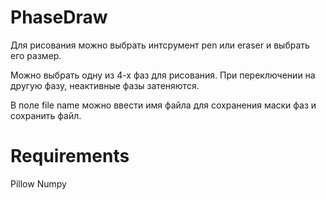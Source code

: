 # PhaseDraw

Для рисования можно выбрать интсрумент pen или eraser и выбрать его размер.

Можно выбрать одну из 4-х фаз для рисования. При переключении на другую фазу, неактивные фазы затеняются.

В поле file name можно ввести имя файла для сохранения маски фаз и сохранить файл.

# Requirements

Pillow
Numpy
